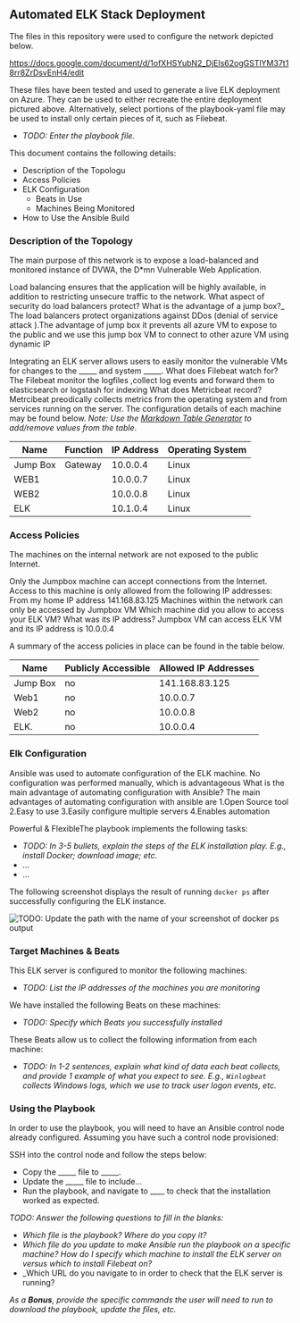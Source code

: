 ## Automated ELK Stack Deployment

The files in this repository were used to configure the network depicted below.

https://docs.google.com/document/d/1ofXHSYubN2_DjEIs62ogGSTlYM37t18rr8ZrDsvEnH4/edit

These files have been tested and used to generate a live ELK deployment on Azure. They can be used to either recreate the entire deployment pictured above. Alternatively, select portions of the playbook-yaml file may be used to install only certain pieces of it, such as Filebeat.

  - _TODO: Enter the playbook file._

This document contains the following details:
- Description of the Topologu
- Access Policies
- ELK Configuration
  - Beats in Use
  - Machines Being Monitored
- How to Use the Ansible Build


### Description of the Topology

The main purpose of this network is to expose a load-balanced and monitored instance of DVWA, the D*mn Vulnerable Web Application.

Load balancing ensures that the application will be highly available, in addition to restricting unsecure traffic to the network.
What aspect of security do load balancers protect? What is the advantage of a jump box?_
The load balancers protect organizations against DDos (denial of service attack ).The advantage of jump box it prevents all azure VM to expose to the public and we  use this jump box VM to connect to other azure VM using dynamic IP

Integrating an ELK server allows users to easily monitor the vulnerable VMs for changes to the _____ and system _____.
What does Filebeat watch for?
The Filebeat monitor the logfiles ,collect log events and forward them to elasticsearch or logstash for indexing 
What does Metricbeat record?
Metrcibeat preodically collects metrics from the operating system and from services running on the server.
The configuration details of each machine may be found below.
_Note: Use the [Markdown Table Generator](http://www.tablesgenerator.com/markdown_tables) to add/remove values from the table_.

| Name     | Function | IP Address | Operating System |
|----------|----------|------------|------------------|
| Jump Box | Gateway  | 10.0.0.4   | Linux            |
| WEB1     |          | 10.0.0.7   | Linux            |
| WEB2     |          | 10.0.0.8   | Linux            |
| ELK      |          | 10.1.0.4   | Linux            |

### Access Policies

The machines on the internal network are not exposed to the public Internet. 

Only the Jumpbox machine can accept connections from the Internet. Access to this machine is only allowed from the following IP addresses:
From my home IP address 141.168.83.125
Machines within the network can only be accessed by Jumpbox VM
Which machine did you allow to access your ELK VM? What was its IP address?
Jumpbox VM can access ELK VM and its IP address is 10.0.0.4

A summary of the access policies in place can be found in the table below.

| Name     | Publicly Accessible | Allowed IP Addresses |
|----------|---------------------|----------------------|
| Jump Box | no                  | 141.168.83.125       |
|  Web1    | no                  | 10.0.0.7             |
|  Web2    | no                  | 10.0.0.8             |
|  ELK.    | no                  | 10.0.0.4             |
### Elk Configuration

Ansible was used to automate configuration of the ELK machine. No configuration was performed manually, which is advantageous 
What is the main advantage of automating configuration with Ansible?
The main advantages of automating configuration with ansible are 
1.Open Source tool
2.Easy to use
3.Easily configure multiple servers
4.Enables automation

Powerful & FlexibleThe playbook implements the following tasks:
- _TODO: In 3-5 bullets, explain the steps of the ELK installation play. E.g., install Docker; download image; etc._
- ...
- ...

The following screenshot displays the result of running `docker ps` after successfully configuring the ELK instance.

![TODO: Update the path with the name of your screenshot of docker ps output](Images/docker_ps_output.png)

### Target Machines & Beats
This ELK server is configured to monitor the following machines:
- _TODO: List the IP addresses of the machines you are monitoring_

We have installed the following Beats on these machines:
- _TODO: Specify which Beats you successfully installed_

These Beats allow us to collect the following information from each machine:
- _TODO: In 1-2 sentences, explain what kind of data each beat collects, and provide 1 example of what you expect to see. E.g., `Winlogbeat` collects Windows logs, which we use to track user logon events, etc._

### Using the Playbook
In order to use the playbook, you will need to have an Ansible control node already configured. Assuming you have such a control node provisioned: 

SSH into the control node and follow the steps below:
- Copy the _____ file to _____.
- Update the _____ file to include...
- Run the playbook, and navigate to ____ to check that the installation worked as expected.

_TODO: Answer the following questions to fill in the blanks:_
- _Which file is the playbook? Where do you copy it?_
- _Which file do you update to make Ansible run the playbook on a specific machine? How do I specify which machine to install the ELK server on versus which to install Filebeat on?_
- _Which URL do you navigate to in order to check that the ELK server is running?

_As a **Bonus**, provide the specific commands the user will need to run to download the playbook, update the files, etc._
